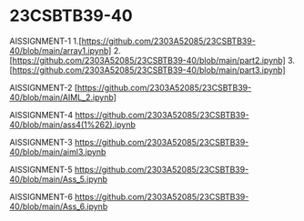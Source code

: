 # 23CSBTB39-40
AISSIGNMENT-1
1.[https://github.com/2303A52085/23CSBTB39-40/blob/main/array1.ipynb]
2.[https://github.com/2303A52085/23CSBTB39-40/blob/main/part2.ipynb]
3.[https://github.com/2303A52085/23CSBTB39-40/blob/main/part3.ipynb]

AISSIGNMENT-2
[https://github.com/2303A52085/23CSBTB39-40/blob/main/AIML_2.ipynb]

AISSIGNMENT-4
https://github.com/2303A52085/23CSBTB39-40/blob/main/ass4(1%262).ipynb

AISSIGNMENT-3
https://github.com/2303A52085/23CSBTB39-40/blob/main/aiml3.ipynb

AISSIGNMENT-5
https://github.com/2303A52085/23CSBTB39-40/blob/main/Ass_5.ipynb

AISSIGNMENT-6
https://github.com/2303A52085/23CSBTB39-40/blob/main/Ass_6.ipynb
